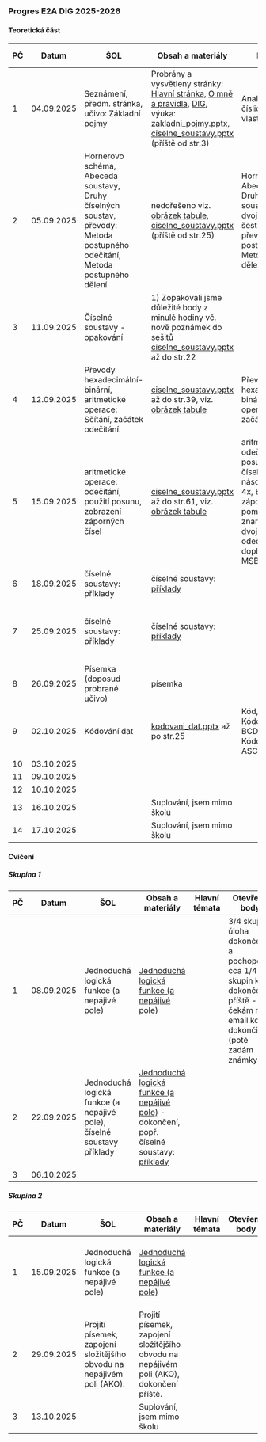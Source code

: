 ### Progres E2A DIG 2025-2026

#### Teoretická část

| PČ   | Datum      | ŠOL                                                          | Obsah a materiály                                            | Hlavní témata                                                | Otevřené body                                                | Hodnocení | Bez hodnocení | Poznámka                                             |
| ---- | ---------- | ------------------------------------------------------------ | ------------------------------------------------------------ | ------------------------------------------------------------ | ------------------------------------------------------------ | --------- | ------------- | ---------------------------------------------------- |
| 1    | 04.09.2025 | Seznámení, předm. stránka, učivo: Základní pojmy             | Probrány a vysvětleny stránky: [Hlavní stránka](../../README.md), [O mně a pravidla](../../o-mne/readme.md), [DIG](../../predmety/dig/readme.md), výuka: [zakladni_pojmy.pptx](../../predmety/dig/materialy/zakladni_pojmy.pptx), [ciselne_soustavy.pptx](../../predmety/dig/materialy/ciselne_soustavy.pptx) (příště od str.3) | Analogová veličina, číslicová veličina: vlastnosti, signál   |                                                              |           |               |                                                      |
| 2    | 05.09.2025 | Hornerovo schéma, Abeceda soustavy, Druhy číselných soustav, převody: Metoda postupného odečítání, Metoda postupného dělení | nedořešeno viz. [obrázek tabule](materialy/e2a-dig_2025-2026/tabule-001.jpg), [ciselne_soustavy.pptx](../../predmety/dig/materialy/ciselne_soustavy.pptx) (příště od str.25) | Hornerovo schéma, Abeceda soustavy, Druhy číselných soustav (desítková, dvojková, šestnáctková), převody: Metoda postupného odečítání, Metoda postupného dělení |                                                              |           |               |                                                      |
| 3    | 11.09.2025 | Číselné soustavy - opakování                                 | 1) Zopakovali jsme důležité body z minulé hodiny vč. nově poznámek do sešitů [ciselne_soustavy.pptx](../../predmety/dig/materialy/ciselne_soustavy.pptx)  až do str.22 |                                                              | nedořešeno viz. [obrázek tabule](materialy/e2a-dig_2025-2026/tabule-001.jpg) |           |               |                                                      |
| 4    | 12.09.2025 | Převody hexadecimální-binární, aritmetické operace: Sčítání, začátek odečítání. | [ciselne_soustavy.pptx](../../predmety/dig/materialy/ciselne_soustavy.pptx)  až do str.39, viz. [obrázek tabule](materialy/e2a-dig_2025-2026/tabule-002.jpg) | Převody hexadecimální-binární, aritmetické operace: Sčítání, začátek odečítání. | Více příkladů na Z=16 (viz např. str.38)                     |           |               |                                                      |
| 5    | 15.09.2025 | aritmetické operace: odečítání, použití posunu, zobrazení záporných čísel | [ciselne_soustavy.pptx](../../predmety/dig/materialy/ciselne_soustavy.pptx)  až do str.61, viz. [obrázek tabule](materialy/e2a-dig_2025-2026/tabule-003.jpg) | aritmetické operace: odečítání, použití posunu u binárních čísel pro násobení/dělení 2x, 4x, 8x..., zobrazení záporných čísel pomocí znaménkového bitu a dvojkového doplňku, odečítání pomocí doplňku, pojmy MSB/LSB | Na příští hodině (teorie či cvičení) procvičit převody, aritmetické operace. |           |               | 26.09.2025 plánuji písemku na dosud probrané témata. |
| 6    | 18.09.2025 | číselné soustavy: příklady                                   | číselné soustavy: [příklady](../../predmety/dig/materialy/sbirka-prikladu-1.pdf) |                                                              |                                                              |           |               |                                                      |
| 7    | 25.09.2025 | číselné soustavy: příklady                                   | číselné soustavy: [příklady](../../predmety/dig/materialy/sbirka-prikladu-1.pdf) |                                                              | ze cvičení 22.09.2025: a) odečítání ve dvojk. soustavě, b) 16xF=-1? |           |               |                                                      |
| 8    | 26.09.2025 | Písemka (doposud probrané učivo)                             | písemka                                                      |                                                              |                                                              | Plánováno |               |                                                      |
| 9    | 02.10.2025 | Kódování dat                                                 | [kodovani_dat.pptx](../../predmety/dig/materialy/kodovani_dat.pptx) až po str.25 | Kód, soubor symbolů, Kódování/Dekódování, BCD kód, Grayův kód, Kódování znaků, ASCII |                                                              |           |               |                                                      |
| 10   | 03.10.2025 |                                                              |                                                              |                                                              |                                                              |           |               |                                                      |
| 11   | 09.10.2025 |                                                              |                                                              |                                                              |                                                              |           |               |                                                      |
| 12   | 10.10.2025 |                                                              |                                                              |                                                              |                                                              |           |               |                                                      |
| 13   | 16.10.2025 |                                                              | Suplování, jsem mimo školu                                   |                                                              |                                                              |           |               |                                                      |
| 14   | 17.10.2025 |                                                              | Suplování, jsem mimo školu                                   |                                                              |                                                              |           |               |                                                      |

#### Cvičení

##### Skupina 1

| PČ   | Datum      | ŠOL                                                          | Obsah a materiály                                            | Hlavní témata | Otevřené body                                                | Hodnocení | Bez hodnocení | Poznámka        |
| ---- | ---------- | ------------------------------------------------------------ | ------------------------------------------------------------ | ------------- | ------------------------------------------------------------ | --------- | ------------- | --------------- |
| 1    | 08.09.2025 | Jednoduchá logická funkce (a nepájivé pole)                  | [Jednoduchá logická funkce (a nepájivé pole)](../../predmety/dig/bloky/cviceni/jednoducha-logicka-funkce/readme.md) |               | 3/4 skupin úloha dokončena a pochopena, cca 1/4 skupin k dokončení příště - čekám na email kdo dokončil (poté zadám známky) | Ukončeno  | 0             |                 |
| 2    | 22.09.2025 | Jednoduchá logická funkce (a nepájivé pole), číselné soustavy příklady | [Jednoduchá logická funkce (a nepájivé pole)](../../predmety/dig/bloky/cviceni/jednoducha-logicka-funkce/readme.md) - dokončení, popř. číselné soustavy: [příklady](../../predmety/dig/materialy/sbirka-prikladu-1.pdf) |               |                                                              |           |               | Úloha dokončena |
| 3    | 06.10.2025 |                                                              |                                                              |               |                                                              |           |               |                 |

##### Skupina 2

| PČ   | Datum      | ŠOL                                                          | Obsah a materiály                                            | Hlavní témata | Otevřené body | Hodnocení | Bez hodnocení | Poznámka                                                   |
| ---- | ---------- | ------------------------------------------------------------ | ------------------------------------------------------------ | ------------- | ------------- | --------- | ------------- | ---------------------------------------------------------- |
| 1    | 15.09.2025 | Jednoduchá logická funkce (a nepájivé pole)                  | [Jednoduchá logická funkce (a nepájivé pole)](../../predmety/dig/bloky/cviceni/jednoducha-logicka-funkce/readme.md) |               |               | Ukončeno  | 0             | Úloha dokončena, příště případně otázky a kontrola známek. |
| 2    | 29.09.2025 | Projití písemek, zapojení složitějšího obvodu na nepájivém poli (AKO). | Projití písemek, zapojení složitějšího obvodu na nepájivém poli (AKO), dokončení příště. |               |               | Plánováno |               |                                                            |
| 3    | 13.10.2025 |                                                              | Suplování, jsem mimo školu                                   |               |               |           |               |                                                            |
